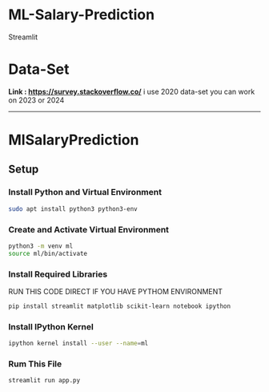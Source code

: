 # ML-Salary-Prediction
Streamlit 



# Data-Set 
**Link : https://survey.stackoverflow.co/**
i use 2020 data-set you can work on 2023 or 2024
_____________________________________________________________________________________________________________________________________________________________________________________________________________________________

# MlSalaryPrediction

## Setup

### Install Python and Virtual Environment

```bash
sudo apt install python3 python3-env
```

### Create and Activate Virtual Environment

```bash
python3 -m venv ml
source ml/bin/activate
```

### Install Required Libraries
RUN THIS CODE DIRECT IF YOU HAVE PYTHOM ENVIRONMENT 

```bash
pip install streamlit matplotlib scikit-learn notebook ipython
```

### Install IPython Kernel

```bash
ipython kernel install --user --name=ml
```


### Rum This File 
```bash
streamlit run app.py 
```
